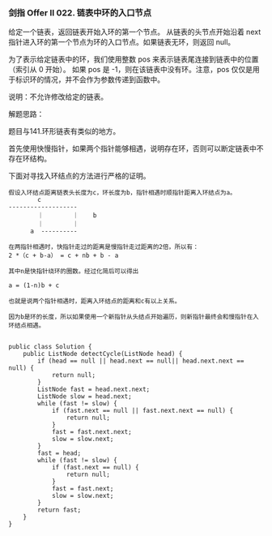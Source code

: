 
### 剑指 Offer II 022. 链表中环的入口节点

给定一个链表，返回链表开始入环的第一个节点。 从链表的头节点开始沿着 next 指针进入环的第一个节点为环的入口节点。如果链表无环，则返回 null。

为了表示给定链表中的环，我们使用整数 pos 来表示链表尾连接到链表中的位置（索引从 0 开始）。 如果 pos 是 -1，则在该链表中没有环。注意，pos 仅仅是用于标识环的情况，并不会作为参数传递到函数中。

说明：不允许修改给定的链表。

解题思路：

题目与141.环形链表有类似的地方。

首先使用快慢指针，如果两个指针能够相遇，说明存在环，否则可以断定链表中不存在环结构。

下面对寻找入环结点的方法进行严格的证明。

```
假设入环结点距离链表头长度为c，环长度为b，指针相遇时顺指针距离入环结点为a。
        c
-------------------
        ｜        ｜    b
        ｜        ｜  
      a  ----------
      
在两指针相遇时，快指针走过的距离是慢指针走过距离的2倍，所以有：
2 *（c + b-a） = c + nb + b - a

其中n是快指针绕环的圈数。经过化简后可以得出

a = (1-n)b + c

也就是说两个指针相遇时，距离入环结点的距离和c有以上关系。

因为b是环的长度，所以如果使用一个新指针从头结点开始遍历，则新指针最终会和慢指针在入环结点相遇。
         
```


```
public class Solution {
    public ListNode detectCycle(ListNode head) {
        if (head == null || head.next == null|| head.next.next == null) {
            return null;
        }
        ListNode fast = head.next.next;
        ListNode slow = head.next;
        while (fast != slow) {
            if (fast.next == null || fast.next.next == null) {
                return null;
            }
            fast = fast.next.next;
            slow = slow.next;
        }
        fast = head;
        while (fast != slow) {
            if (fast.next == null) {
                return null;
            }
            fast = fast.next;
            slow = slow.next;
        }
        return fast;
    }
}
```